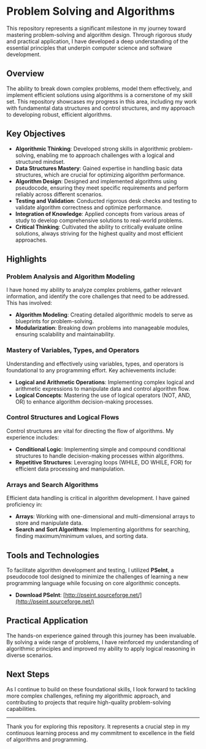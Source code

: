 # Problem Solving and Algorithms

This repository represents a significant milestone in my journey toward mastering problem-solving and algorithm design. Through rigorous study and practical application, I have developed a deep understanding of the essential principles that underpin computer science and software development.

## Overview

The ability to break down complex problems, model them effectively, and implement efficient solutions using algorithms is a cornerstone of my skill set. This repository showcases my progress in this area, including my work with fundamental data structures and control structures, and my approach to developing robust, efficient algorithms.

## Key Objectives

- **Algorithmic Thinking**: Developed strong skills in algorithmic problem-solving, enabling me to approach challenges with a logical and structured mindset.
- **Data Structures Mastery**: Gained expertise in handling basic data structures, which are crucial for optimizing algorithm performance.
- **Algorithm Design**: Designed and implemented algorithms using pseudocode, ensuring they meet specific requirements and perform reliably across different scenarios.
- **Testing and Validation**: Conducted rigorous desk checks and testing to validate algorithm correctness and optimize performance.
- **Integration of Knowledge**: Applied concepts from various areas of study to develop comprehensive solutions to real-world problems.
- **Critical Thinking**: Cultivated the ability to critically evaluate online solutions, always striving for the highest quality and most efficient approaches.

## Highlights

### Problem Analysis and Algorithm Modeling

I have honed my ability to analyze complex problems, gather relevant information, and identify the core challenges that need to be addressed. This has involved:
- **Algorithm Modeling**: Creating detailed algorithmic models to serve as blueprints for problem-solving.
- **Modularization**: Breaking down problems into manageable modules, ensuring scalability and maintainability.

### Mastery of Variables, Types, and Operators

Understanding and effectively using variables, types, and operators is foundational to any programming effort. Key achievements include:
- **Logical and Arithmetic Operations**: Implementing complex logical and arithmetic expressions to manipulate data and control algorithm flow.
- **Logical Concepts**: Mastering the use of logical operators (NOT, AND, OR) to enhance algorithm decision-making processes.

### Control Structures and Logical Flows

Control structures are vital for directing the flow of algorithms. My experience includes:
- **Conditional Logic**: Implementing simple and compound conditional structures to handle decision-making processes within algorithms.
- **Repetitive Structures**: Leveraging loops (WHILE, DO WHILE, FOR) for efficient data processing and manipulation.

### Arrays and Search Algorithms

Efficient data handling is critical in algorithm development. I have gained proficiency in:
- **Arrays**: Working with one-dimensional and multi-dimensional arrays to store and manipulate data.
- **Search and Sort Algorithms**: Implementing algorithms for searching, finding maximum/minimum values, and sorting data.

## Tools and Technologies

To facilitate algorithm development and testing, I utilized **PSeInt**, a pseudocode tool designed to minimize the challenges of learning a new programming language while focusing on core algorithmic concepts.

- **Download PSeInt**: [http://pseint.sourceforge.net/](http://pseint.sourceforge.net/)

## Practical Application

The hands-on experience gained through this journey has been invaluable. By solving a wide range of problems, I have reinforced my understanding of algorithmic principles and improved my ability to apply logical reasoning in diverse scenarios.

## Next Steps

As I continue to build on these foundational skills, I look forward to tackling more complex challenges, refining my algorithmic approach, and contributing to projects that require high-quality problem-solving capabilities.

---

Thank you for exploring this repository. It represents a crucial step in my continuous learning process and my commitment to excellence in the field of algorithms and programming.

